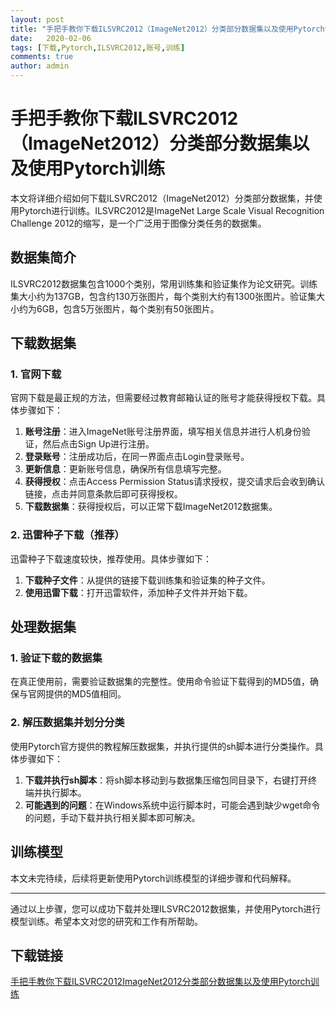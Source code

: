```yaml
---
layout: post
title: "手把手教你下载ILSVRC2012（ImageNet2012）分类部分数据集以及使用Pytorch训练"
date:   2020-02-06
tags: [下载,Pytorch,ILSVRC2012,账号,训练]
comments: true
author: admin
---
```

# 手把手教你下载ILSVRC2012（ImageNet2012）分类部分数据集以及使用Pytorch训练

本文将详细介绍如何下载ILSVRC2012（ImageNet2012）分类部分数据集，并使用Pytorch进行训练。ILSVRC2012是ImageNet Large Scale Visual Recognition Challenge 2012的缩写，是一个广泛用于图像分类任务的数据集。

## 数据集简介

ILSVRC2012数据集包含1000个类别，常用训练集和验证集作为论文研究。训练集大小约为137GB，包含约130万张图片，每个类别大约有1300张图片。验证集大小约为6GB，包含5万张图片，每个类别有50张图片。

## 下载数据集

### 1. 官网下载

官网下载是最正规的方法，但需要经过教育邮箱认证的账号才能获得授权下载。具体步骤如下：

1. **账号注册**：进入ImageNet账号注册界面，填写相关信息并进行人机身份验证，然后点击Sign Up进行注册。
2. **登录账号**：注册成功后，在同一界面点击Login登录账号。
3. **更新信息**：更新账号信息，确保所有信息填写完整。
4. **获得授权**：点击Access Permission Status请求授权，提交请求后会收到确认链接，点击并同意条款后即可获得授权。
5. **下载数据集**：获得授权后，可以正常下载ImageNet2012数据集。

### 2. 迅雷种子下载（推荐）

迅雷种子下载速度较快，推荐使用。具体步骤如下：

1. **下载种子文件**：从提供的链接下载训练集和验证集的种子文件。
2. **使用迅雷下载**：打开迅雷软件，添加种子文件并开始下载。

## 处理数据集

### 1. 验证下载的数据集

在真正使用前，需要验证数据集的完整性。使用命令验证下载得到的MD5值，确保与官网提供的MD5值相同。

### 2. 解压数据集并划分分类

使用Pytorch官方提供的教程解压数据集，并执行提供的sh脚本进行分类操作。具体步骤如下：

1. **下载并执行sh脚本**：将sh脚本移动到与数据集压缩包同目录下，右键打开终端并执行脚本。
2. **可能遇到的问题**：在Windows系统中运行脚本时，可能会遇到缺少wget命令的问题，手动下载并执行相关脚本即可解决。

## 训练模型

本文未完待续，后续将更新使用Pytorch训练模型的详细步骤和代码解释。

---

通过以上步骤，您可以成功下载并处理ILSVRC2012数据集，并使用Pytorch进行模型训练。希望本文对您的研究和工作有所帮助。

## 下载链接

[手把手教你下载ILSVRC2012ImageNet2012分类部分数据集以及使用Pytorch训练](https://pan.quark.cn/s/3d211e6d5dfd)